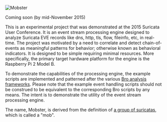 ![Mobster](http://packetchaser.org/images/MOBSTER2.png)

Coming soon (by mid-November 2015)

This is an experimental project that was demonstrated at the 2015 Suricata User Conference.
It is an event stream processing engine designed to analyze Suricata EVE records like dns,
http, tls, flow, fileinfo, etc, in real-time.  The project was motivated by a need to correlate
and detect chain-of-events as meaningful patterns for behavior; otherwise known as behavioral
indicators.  It is designed to be simple requiring minimal resources. More specifically,
the primary target hardware platform for the engine is the Raspberry Pi 2 Model B.

To demonstrate the capabilities of the processing engine, the example scripts are 
implemented and patterned after the various [Bro analysis frameworks](https://www.bro.org/sphinx/frameworks/).
Please note that the example event handling scripts should not be construed to be equivalent
to the corresponding Bro scripts by any means.  The intent is to demonstrate the utility
of the event stream processing engine.

The name, Mobster, is derived from the definition of [a group of suricatas](https://en.wikipedia.org/wiki/Meerkat), 
which is called a "mob".
